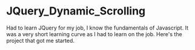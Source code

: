 # JQuery_Dynamic_Scrolling
Had to learn JQuery for my job, I know the fundamentals of Javascript. It was a very short learning curve as I had to learn on the job. Here's the project that got me started.
